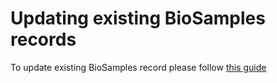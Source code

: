 # Updating existing BioSamples records
To update existing BioSamples record please follow [this guide](https://submission.ebi.ac.uk/api/docs/guide_getting_started.html#_the_end)